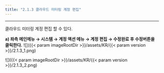 ```yaml
---
title: "2.1.3 클라우드 미터링 계정 편집"
---
```


---

클라우드 미터링 계정 편집 할 수 있다.

**a) 좌측 메인메뉴 → 시스템 → 계정 액션 메뉴 → 계정 편집 → 수정완료 후 수정버튼을 클릭한다.**
![]({{< param imageRootDir >}}/assets/KR/{{< param version >}}/2.1.3_1.png)

![]({{< param imageRootDir >}}/assets/KR/{{< param version >}}/2.1.3_2.png)
